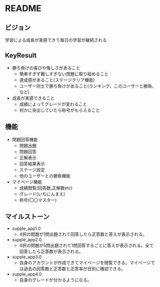 # README

## ビジョン
学習による成長が実感できて毎日の学習が継続される

## KeyResult
- 勝ち負けの喜びや悔しさがあること
  - 簡単すぎず難しすぎない問題に取り組めること
  - 達成感があること(ステージクリア機能)
  - ユーザー同士で勝ち負けがあること(ランキング、このユーザーと勝負、など)
- 成長が実感できること
  - 成績によってグレードが変わること
  - 何かに突出していたら称号がもらえること

## 機能
- 問題回答機能
  - 問題出題
  - 問題回答
  - 正解表示
  - 回答結果表示
  - ステージ設定
  - 他のユーザーとの勝負機能
- マイページ機能
  - 成績閲覧(回答数,正解数etc)
  - グレード(いちにんまえ)
  - 称号(〇〇マスター)

## マイルストーン
- supple_app1.0
  - 4択の問題が1問出題されて回答したら正答数と答えが表示される。
- supple_app2.0
  - 4択の問題が5問出題されて1問回答するごとに答えが表示される。全て回答したら正答数が表示される。
- supple_app3.0
  - 自身のアカウントが作成できてマイページを閲覧できる。マイページでは過去の回答数と正答数と正答率が日別に確認できる。
- supple_app4.0
  - 自身のグレードが分かるようになる。
